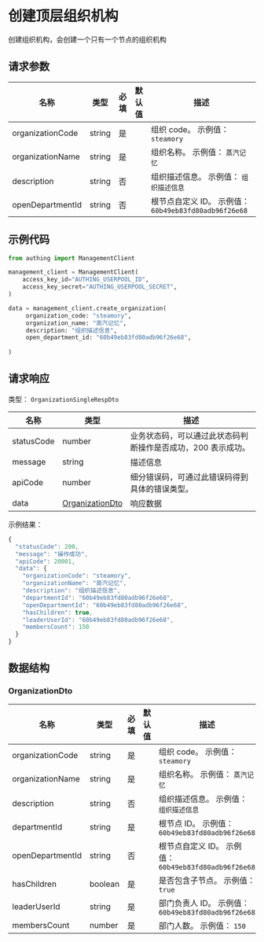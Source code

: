 # 创建顶层组织机构

<!--
  警告⚠️：
  不要直接修改该文档，
  https://github.com/Authing/authing-docs-factory
  使用该项目进行生成
-->

创建组织机构，会创建一个只有一个节点的组织机构

## 请求参数

| 名称 | 类型 | 必填 | 默认值 | 描述 |
| ---- | ---- | ---- | ---- | ---- |
| organizationCode | string | 是 |  | 组织 code。 示例值： `steamory` |
| organizationName | string | 是 |  | 组织名称。 示例值： `蒸汽记忆` |
| description | string | 否 |  | 组织描述信息。 示例值： `组织描述信息` |
| openDepartmentId | string | 否 |  | 根节点自定义 ID。 示例值： `60b49eb83fd80adb96f26e68` |


## 示例代码

```py
from authing import ManagementClient

management_client = ManagementClient(
    access_key_id="AUTHING_USERPOOL_ID",
    access_key_secret="AUTHING_USERPOOL_SECRET",
)

data = management_client.create_organization(
     organization_code: "steamory",
     organization_name: "蒸汽记忆",
     description: "组织描述信息",
     open_department_id: "60b49eb83fd80adb96f26e68",
  
)
```



## 请求响应

类型： `OrganizationSingleRespDto`

| 名称 | 类型 | 描述 |
| ---- | ---- | ---- |
| statusCode | number | 业务状态码，可以通过此状态码判断操作是否成功，200 表示成功。 |
| message | string | 描述信息 |
| apiCode | number | 细分错误码，可通过此错误码得到具体的错误类型。 |
| data | <a href="#OrganizationDto">OrganizationDto</a> | 响应数据 |



示例结果：

```js
{
  "statusCode": 200,
  "message": "操作成功",
  "apiCode": 20001,
  "data": {
    "organizationCode": "steamory",
    "organizationName": "蒸汽记忆",
    "description": "组织描述信息",
    "departmentId": "60b49eb83fd80adb96f26e68",
    "openDepartmentId": "60b49eb83fd80adb96f26e68",
    "hasChildren": true,
    "leaderUserId": "60b49eb83fd80adb96f26e68",
    "membersCount": 150
  }
}
```

## 数据结构


### <a id="OrganizationDto"></a> OrganizationDto

| 名称 | 类型 | 必填 |默认值| 描述 |
| ---- |  ---- | ---- | --- | ---- |
| organizationCode | string | 是 |  | 组织 code。 示例值： `steamory`  |
| organizationName | string | 是 |  | 组织名称。 示例值： `蒸汽记忆`  |
| description | string | 否 |  | 组织描述信息。 示例值： `组织描述信息`  |
| departmentId | string | 是 |  | 根节点 ID。 示例值： `60b49eb83fd80adb96f26e68`  |
| openDepartmentId | string | 否 |  | 根节点自定义 ID。 示例值： `60b49eb83fd80adb96f26e68`  |
| hasChildren | boolean | 是 |  | 是否包含子节点。 示例值： `true`  |
| leaderUserId | string | 是 |  | 部门负责人 ID。 示例值： `60b49eb83fd80adb96f26e68`  |
| membersCount | number | 是 |  | 部门人数。 示例值： `150`  |


